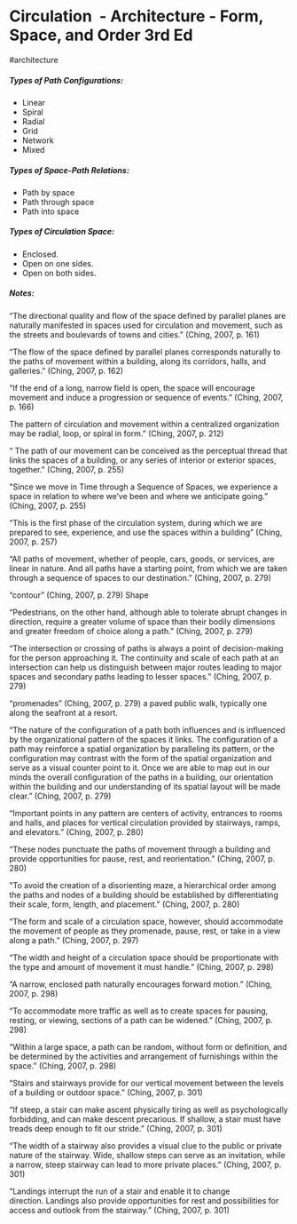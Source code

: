 # Circulation  - Architecture - Form, Space, and Order 3rd Ed

#architecture 

##### Types of Path Configurations:
- Linear
- Spiral
- Radial
- Grid
- Network
- Mixed



##### Types of Space-Path Relations:
- Path by space
- Path through space
- Path into space



##### Types of Circulation Space:
- Enclosed.
- Open on one sides.
- Open on both sides.




##### Notes:

“The directional quality and flow of the space defined by parallel planes are naturally manifested in spaces used for circulation and movement, such as the streets and boulevards of towns and cities.” (Ching, 2007, p. 161)

“The flow of the space defined by parallel planes corresponds naturally to the paths of movement within a building, along its corridors, halls, and galleries.” (Ching, 2007, p. 162)

“If the end of a long, narrow field is open, the space will encourage movement and induce a progression or sequence of events.” (Ching, 2007, p. 166)

The pattern of circulation and movement within a centralized organization may be radial, loop, or spiral in form.” (Ching, 2007, p. 212)

“ The path of our movement can be conceived as the perceptual thread that links the spaces of a building, or any series of interior or exterior spaces, together."  (Ching, 2007, p. 255)

"Since we move in Time through a Sequence of Spaces, we experience a space in relation to where we’ve been and where we anticipate going.” (Ching, 2007, p. 255)

“This is the first phase of the circulation system, during which we are prepared to see, experience, and use the spaces within a building” (Ching, 2007, p. 257)

“All paths of movement, whether of people, cars, goods, or services, are linear in nature. And all paths have a starting point, from which we are taken through a sequence of spaces to our destination.” (Ching, 2007, p. 279)

“contour” (Ching, 2007, p. 279) Shape

“Pedestrians, on the other hand, although able to tolerate abrupt changes in direction, require a greater volume of space than their bodily dimensions and greater freedom of choice along a path.” (Ching, 2007, p. 279)

“The intersection or crossing of paths is always a point of decision-making for the person approaching it. The continuity and scale of each path at an intersection can help us distinguish between major routes leading to major spaces and secondary paths leading to lesser spaces.” (Ching, 2007, p. 279)

“promenades” (Ching, 2007, p. 279) a paved public walk, typically one along the seafront at a resort.

“The nature of the configuration of a path both influences and is influenced by the organizational pattern of the spaces it links. 
The configuration of a path may reinforce a spatial organization by paralleling its pattern, or the configuration may contrast with the form of the spatial organization and serve as a visual counter point to it. 
Once we are able to map out in our minds the overall configuration of the paths in a building, our orientation within the building and our understanding of its spatial layout will be made clear.” (Ching, 2007, p. 279)

“Important points in any pattern are centers of activity, entrances to rooms and halls, and places for vertical circulation provided by stairways, ramps, and elevators.” (Ching, 2007, p. 280)

“These nodes punctuate the paths of movement through a building and provide opportunities for pause, rest, and reorientation.” (Ching, 2007, p. 280)

"To avoid the creation of a disorienting maze, a hierarchical order among the paths and nodes of a building should be established by differentiating their scale, form, length, and placement.” (Ching, 2007, p. 280)

“The form and scale of a circulation space, however, should accommodate the movement of people as they promenade, pause, rest, or take in a view along a path.” (Ching, 2007, p. 297)

“The width and height of a circulation space should be proportionate with the type and amount of movement it must handle.” (Ching, 2007, p. 298)

“A narrow, enclosed path naturally encourages forward motion.” (Ching, 2007, p. 298)

“To accommodate more traffic as well as to create spaces for pausing, resting, or viewing, sections of a path can be widened.” (Ching, 2007, p. 298)

“Within a large space, a path can be random, without form or definition, and be determined by the activities and arrangement of furnishings within the space.” (Ching, 2007, p. 298)

“Stairs and stairways provide for our vertical movement between the levels of a building or outdoor space.” (Ching, 2007, p. 301)

“If steep, a stair can make ascent physically tiring as well as psychologically forbidding, and can make descent precarious. If shallow, a stair must have treads deep enough to fit our stride.” (Ching, 2007, p. 301)

“The width of a stairway also provides a visual clue to the public or private nature of the stairway. Wide, shallow steps can serve as an invitation, while a narrow, steep stairway can lead to more private places.” (Ching, 2007, p. 301)

“Landings interrupt the run of a stair and enable it to change direction. Landings also provide opportunities for rest and possibilities for access and outlook from the stairway.” (Ching, 2007, p. 301)